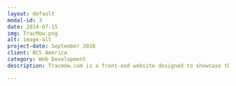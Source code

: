 ```yaml
---
layout: default
modal-id: 3
date: 2014-07-15
img: TracMow.png
alt: image-alt
project-date: September 2018
client: BCS America
category: Web Development
description: Tracmow.com is a front-end website designed to showcase the TracMow Robot for BCS America, located in Portland Oregon. The TracMow Robot is a remote controlled robot designed to mow large areas from a distance, one example of the many uses for this robot is mowing in between crops. This website was created using HTML/CSS/JavaScript, it was designed in order to showcase the robot. In the future I will be reworking the entire website in to a full stack website, the features I will be adding include a video hosting page and a dealer located. Please visit tracmow.com if you would like to view my work.

---
```

